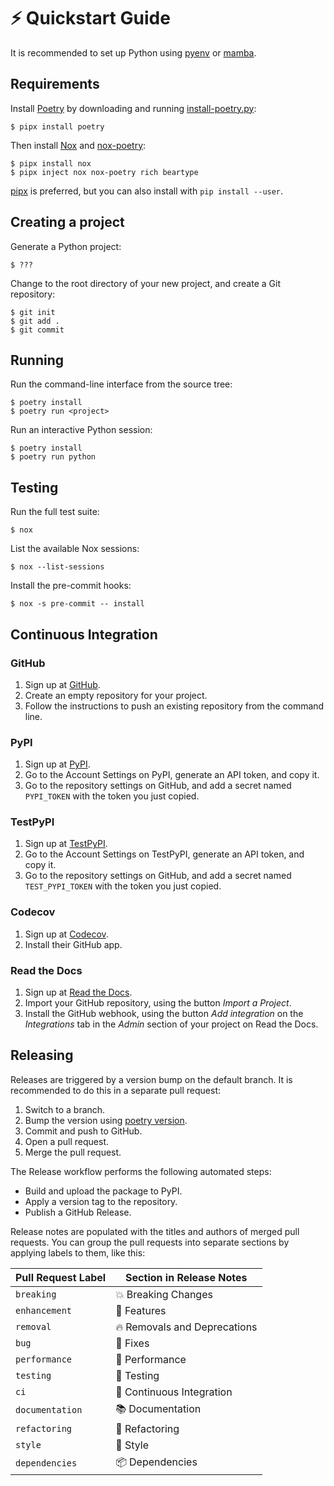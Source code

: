 <!--
SPDX-FileCopyrightText: © 2023 Romain Brault <mail@romainbrault.com>
SPDX-FileCopyrightText: © 2020 Claudio Jolowicz

SPDX-License-Identifier: MIT
-->

# ⚡ Quickstart Guide

It is recommended to set up Python using [pyenv] or [mamba].

## Requirements

Install [Poetry] by downloading and running [install-poetry.py]:

```console
$ pipx install poetry
```

Then install [Nox] and [nox-poetry]:

```console
$ pipx install nox
$ pipx inject nox nox-poetry rich beartype
```

[pipx] is preferred, but you can also install with `pip install --user`.

## Creating a project

Generate a Python project:

```console
$ ???
```

Change to the root directory of your new project,
and create a Git repository:

```console
$ git init
$ git add .
$ git commit
```

## Running

Run the command-line interface from the source tree:

```console
$ poetry install
$ poetry run <project>
```

Run an interactive Python session:

```console
$ poetry install
$ poetry run python
```

## Testing

Run the full test suite:

```console
$ nox
```

List the available Nox sessions:

```console
$ nox --list-sessions
```

Install the pre-commit hooks:

```console
$ nox -s pre-commit -- install
```

## Continuous Integration

### GitHub

1. Sign up at [GitHub].
2. Create an empty repository for your project.
3. Follow the instructions to push an existing repository from the command line.

### PyPI

1. Sign up at [PyPI].
2. Go to the Account Settings on PyPI,
   generate an API token, and copy it.
3. Go to the repository settings on GitHub, and
   add a secret named `PYPI_TOKEN` with the token you just copied.

### TestPyPI

1. Sign up at [TestPyPI].
2. Go to the Account Settings on TestPyPI,
   generate an API token, and copy it.
3. Go to the repository settings on GitHub, and
   add a secret named `TEST_PYPI_TOKEN` with the token you just copied.

### Codecov

1. Sign up at [Codecov].
2. Install their GitHub app.

### Read the Docs

1. Sign up at [Read the Docs].
2. Import your GitHub repository, using the button _Import a Project_.
3. Install the GitHub webhook,
   using the button _Add integration_
   on the _Integrations_ tab
   in the _Admin_ section of your project
   on Read the Docs.

## Releasing

Releases are triggered by a version bump on the default branch.
It is recommended to do this in a separate pull request:

1. Switch to a branch.
2. Bump the version using [poetry version].
3. Commit and push to GitHub.
4. Open a pull request.
5. Merge the pull request.

The Release workflow performs the following automated steps:

- Build and upload the package to PyPI.
- Apply a version tag to the repository.
- Publish a GitHub Release.

Release notes are populated with the titles and authors of merged pull requests.
You can group the pull requests into separate sections
by applying labels to them, like this:

<!-- table-release-drafter-sections-begin -->

| Pull Request Label | Section in Release Notes     |
| ------------------ | ---------------------------- |
| `breaking`         | 💥 Breaking Changes          |
| `enhancement`      | 🚀 Features                  |
| `removal`          | 🔥 Removals and Deprecations |
| `bug`              | 🐞 Fixes                     |
| `performance`      | 🐎 Performance               |
| `testing`          | 🚨 Testing                   |
| `ci`               | 👷 Continuous Integration    |
| `documentation`    | 📚 Documentation             |
| `refactoring`      | 🔨 Refactoring               |
| `style`            | 💄 Style                     |
| `dependencies`     | 📦 Dependencies              |

<!-- table-release-drafter-sections-end -->

[codecov]: https://codecov.io/
[cookiecutter]: https://github.com/audreyr/cookiecutter
[github]: https://github.com/
[install-poetry.py]: https://raw.githubusercontent.com/python-poetry/poetry/master/install-poetry.py
[nox]: https://nox.thea.codes/
[nox-poetry]: https://nox-poetry.readthedocs.io/
[pipx]: https://pipxproject.github.io/pipx/
[poetry]: https://python-poetry.org/
[poetry version]: https://python-poetry.org/docs/cli/#version
[pyenv]: https://github.com/pyenv/pyenv
[mamba]: https://mamba.readthedocs.io/en/latest/index.html
[pypi]: https://pypi.org/
[read the docs]: https://readthedocs.org/
[testpypi]: https://test.pypi.org/
